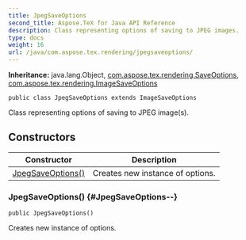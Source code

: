 ```yaml
---
title: JpegSaveOptions
second_title: Aspose.TeX for Java API Reference
description: Class representing options of saving to JPEG images.
type: docs
weight: 16
url: /java/com.aspose.tex.rendering/jpegsaveoptions/
---
```

**Inheritance:**
java.lang.Object, [com.aspose.tex.rendering.SaveOptions](../../com.aspose.tex.rendering/saveoptions), [com.aspose.tex.rendering.ImageSaveOptions](../../com.aspose.tex.rendering/imagesaveoptions)
```
public class JpegSaveOptions extends ImageSaveOptions
```

Class representing options of saving to JPEG image(s).
## Constructors

| Constructor | Description |
| --- | --- |
| [JpegSaveOptions()](#JpegSaveOptions--) | Creates new instance of options. |
### JpegSaveOptions() {#JpegSaveOptions--}
```
public JpegSaveOptions()
```


Creates new instance of options.

